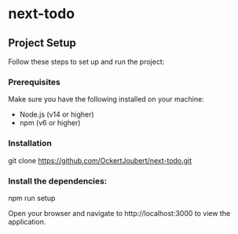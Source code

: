 # next-todo

## Project Setup

Follow these steps to set up and run the project:

### Prerequisites

Make sure you have the following installed on your machine:

- Node.js (v14 or higher)
- npm (v6 or higher)

### Installation

git clone https://github.com/OckertJoubert/next-todo.git

### Install the dependencies:

npm run setup

Open your browser and navigate to http://localhost:3000 to view the application.

